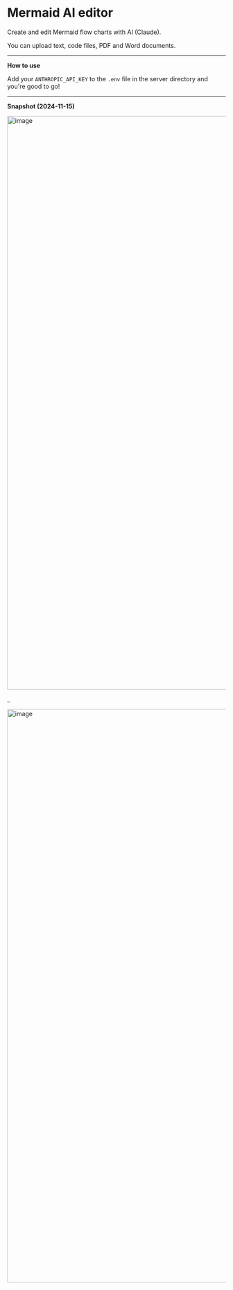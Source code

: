 # Mermaid AI editor

Create and edit Mermaid flow charts with AI (Claude).

You can upload text, code files, PDF and Word documents.

---

**How to use**

Add your `ANTHROPIC_API_KEY` to the `.env` file in the server directory and you're good to go!

---

**Snapshot (2024-11-15)**

<img width="1321" alt="image" src="https://github.com/user-attachments/assets/d58cdd8a-9a7a-42cd-896d-bcf1d0475e98">

_

<img width="1321" alt="image" src="https://github.com/user-attachments/assets/e4e7ea98-4179-4844-856e-c5b31423e500">
